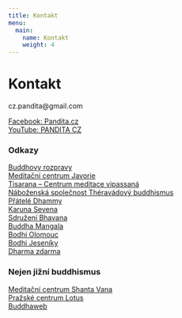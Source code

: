 ```yaml
---
title: Kontakt
menu:
  main:
    name: Kontakt
    weight: 4
---
```


# Kontakt

<div id="kontakt">
<span class="border: none">
cz.pandita@gmail.com
</span><br>

[Facebook: Pandita.cz](https://www.facebook.com/cesky.pandita)<br>
[YouTube: PANDITA CZ](https://www.youtube.com/channel/UC1IIp3Yo_PaJPsEU9BUk1ew) <br>

### Odkazy

[Buddhovy rozpravy](http://www.dhammadesana.wz.cz/)<br>
[Meditační centrum Javorie](https://www.javorie.com/)<br>
[Tisarana – Centrum meditace vipassaná](https://www.tisarana.cz/cs/)<br>
[Náboženská společnost Théravádový buddhismus](https://sasana.cz/)<br>
[Přátelé Dhammy](http://dhamma.wz.cz/index.htm)<br>
[Karuna Sevena](https://www.karunasevena.cz/)<br>
[Sdružení Bhavana](http://www.bhavana.cz/)<br>
[Buddha Mangala](https://www.buddha.cz/)<br>
[Bodhi Olomouc](http://www.bodhi-olomouc.cz/)<br>
[Bodhi Jeseníky](http://www.bodhi-olomouc.cz/)<br>
[Dharma zdarma](http://www.dharmazdarma.cz/)<br>

### Nejen jižní buddhismus

[Meditační centrum Shanta Vana](https://shantavana.sasana.cz/)<br>
[Pražské centrum Lotus](https://www.centrumlotus.cz/)<br>
[Buddhaweb](https://www.buddhaweb.cz/)<br>

</div>

<script src="/js/arrow-script.js"></script>
